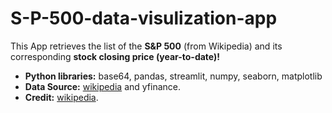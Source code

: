# S-P-500-data-visulization-app
This App retrieves the list of the **S&P 500** (from Wikipedia) and its corresponding **stock closing price (year-to-date)!**
* **Python libraries:** base64, pandas, streamlit, numpy, seaborn, matplotlib
* **Data Source:** [wikipedia](https://www.wikipedia.org) and yfinance. 
* **Credit:** [wikipedia](https://www.wikipedia.org). 
